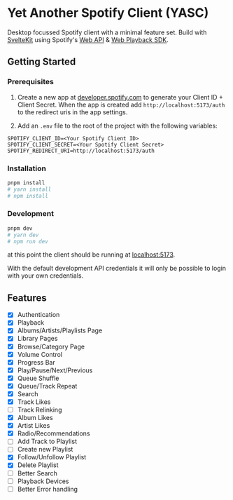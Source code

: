 # Yet Another Spotify Client (YASC)

Desktop focussed Spotify client with a minimal feature set. Build with [SvelteKit](https://kit.svelte.dev/) using Spotify's [Web API](https://developer.spotify.com/documentation/web-api) & [Web Playback SDK](https://developer.spotify.com/documentation/web-playback-sdk).

## Getting Started

### Prerequisites

1. Create a new app at [developer.spotify.com](https://developer.spotify.com/) to generate your Client ID + Client Secret. When the app is created add `http://localhost:5173/auth` to the redirect uris in the app settings.

2. Add an `.env` file to the root of the project with the following variables:

```env
SPOTIFY_CLIENT_ID=<Your Spotify Client ID>
SPOTIFY_CLIENT_SECRET=<Your Spotify Client Secret>
SPOTIFY_REDIRECT_URI=http://localhost:5173/auth
```

### Installation

```bash
pnpm install
# yarn install
# npm install
```

### Development

```bash
pnpm dev
# yarn dev
# npm run dev
```

at this point the client should be running at [localhost:5173](http://localhost:5173).

With the default development API credentials it will only be possible to login with your own credentials.

## Features

- [X] Authentication
- [X] Playback
- [X] Albums/Artists/Playlists Page
- [X] Library Pages
- [X] Browse/Category Page
- [X] Volume Control
- [X] Progress Bar
- [X] Play/Pause/Next/Previous
- [X] Queue Shuffle
- [X] Queue/Track Repeat
- [X] Search
- [X] Track Likes
- [ ] Track Relinking
- [X] Album Likes
- [X] Artist Likes
- [X] Radio/Recommendations
- [ ] Add Track to Playlist
- [ ] Create new Playlist
- [X] Follow/Unfollow Playlist
- [X] Delete Playlist
- [ ] Better Search
- [ ] Playback Devices
- [ ] Better Error handling
